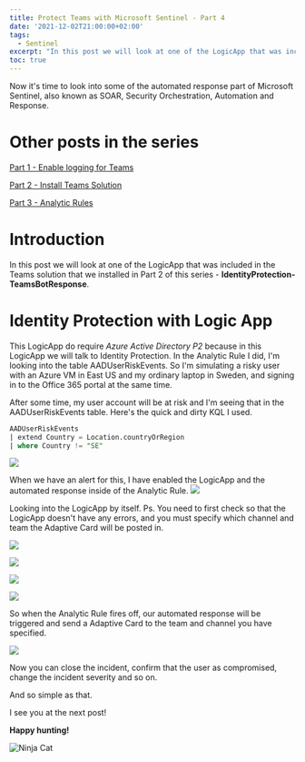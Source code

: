 ```yaml
---
title: Protect Teams with Microsoft Sentinel - Part 4
date: '2021-12-02T21:00:00+02:00'
tags: 
  - Sentinel
excerpt: "In this post we will look at one of the LogicApp that was included in the Teams solution that we installed in Part 2 of this series."
toc: true
---
```

Now it's time to look into some of the automated response part of Microsoft Sentinel, also known as SOAR, Security Orchestration, Automation and Response. 

# Other posts in the series

[Part 1 - Enable logging for Teams](https://thoor.tech/blog/protect-teams-with-az-sentinel/)

[Part 2 - Install Teams Solution](https://thoor.tech/blog/protect-teams-with-ms-sentinel-part2/)

[Part 3 - Analytic Rules](https://thoor.tech/blog/protect-teams-with-ms-sentinel-part3/)

# Introduction

In this post we will look at one of the LogicApp that was included in the Teams solution that we installed in Part 2 of this series - **IdentityProtection-TeamsBotResponse**.

# Identity Protection with Logic App

This LogicApp do require *Azure Active Directory P2* because in this LogicApp we will talk to Identity Protection. In the Analytic Rule I did, I'm looking into the table AADUserRiskEvents. So I'm simulating a risky user with an Azure VM in East US and my ordinary laptop in Sweden, and signing in to the Office 365 portal at the same time. 

After some time, my user account will be at risk and I'm seeing that in the AADUserRiskEvents table. Here's the quick and dirty KQL I used. 

``` sql
AADUserRiskEvents 
| extend Country = Location.countryOrRegion
| where Country != "SE"
```
![](/assets/AADUserRiskEvents.jpg)

When we have an alert for this, I have enabled the LogicApp and the automated response inside of the Analytic Rule. 
![](/assets/Automated_IdentityProtection-TeamsBotResponse.jpg)

Looking into the LogicApp by itself. Ps. You need to first check so that the LogicApp doesn't have any errors, and you must specify which channel and team the Adaptive Card will be posted in.

![](/assets/LogicApp_1.jpg)

![](/assets/LogicApp_2.jpg)

![](/assets/LogicApp_3.jpg)

![](/assets/LogicApp_4.jpg)

So when the Analytic Rule fires off, our automated response will be triggered and send a Adaptive Card to the team and channel you have specified. 

![](/assets/IdentityProtection-TeamsBotResponse.jpg)

Now you can close the incident, confirm that the user as compromised, change the incident severity and so on. 

And so simple as that. 

I see you at the next post!

**Happy hunting!**

![Ninja Cat](/assets/ninja-cat.png)
